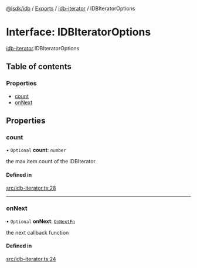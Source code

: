 [@isdk/idb](../README.md) / [Exports](../modules.md) / [idb-iterator](../modules/idb_iterator.md) / IDBIteratorOptions

# Interface: IDBIteratorOptions

[idb-iterator](../modules/idb_iterator.md).IDBIteratorOptions

## Table of contents

### Properties

- [count](idb_iterator.IDBIteratorOptions.md#count)
- [onNext](idb_iterator.IDBIteratorOptions.md#onnext)

## Properties

### count

• `Optional` **count**: `number`

the max item count of the IDBIterator

#### Defined in

[src/idb-iterator.ts:28](https://github.com/isdk/idb.js/blob/41b9e65/src/idb-iterator.ts#L28)

___

### onNext

• `Optional` **onNext**: [`OnNextFn`](../modules/idb_iterator.md#onnextfn)

the next callback function

#### Defined in

[src/idb-iterator.ts:24](https://github.com/isdk/idb.js/blob/41b9e65/src/idb-iterator.ts#L24)
